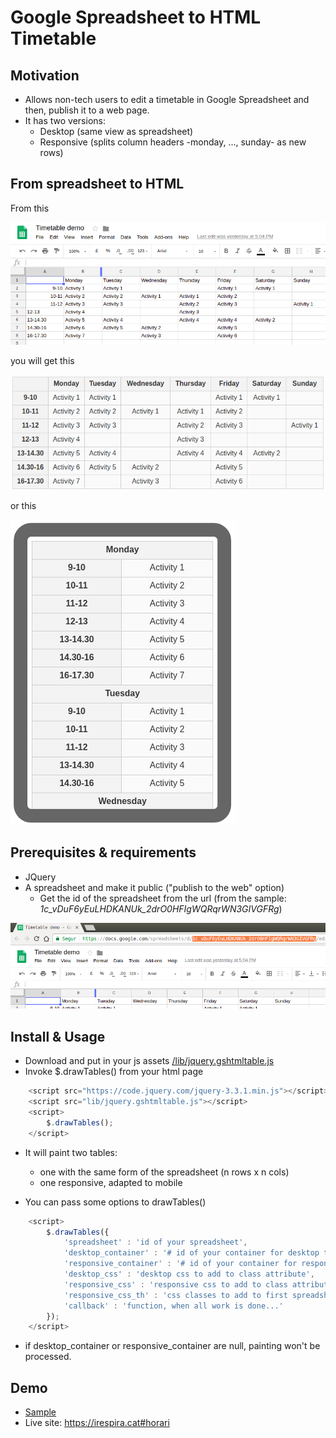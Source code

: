 # Google Spreadsheet to HTML Timetable 

## Motivation

* Allows non-tech users to edit a timetable in Google Spreadsheet and then, publish it to a web page.
* It has two versions:
	* Desktop (same view as spreadsheet)
	* Responsive (splits column headers -monday, ..., sunday- as new rows)

## From spreadsheet to HTML

From this

![spreadsheet id](samples/images/spreadsheet-table.png)

you will get this

![table view](samples/images/table-view.png)

or this

![responsive view](samples/images/responsive-view.png)


## Prerequisites & requirements

* JQuery
* A spreadsheet and make it public ("publish to the web" option)
	* Get the id of the spreadsheet from the url (from the sample: _1c_vDuF6yEuLHDKANUk_2drO0HFIgWQRqrWN3GIVGFRg_)

![spreadsheet id](samples/images/spreadsheet-url-id.png)


## Install & Usage

* Download and put in your js assets [/lib/jquery.gshtmltable.js](/lib/jquery.gshtmltable.js)
* Invoke $.drawTables() from your html page

```javascript
	<script src="https://code.jquery.com/jquery-3.3.1.min.js"></script>
	<script src="lib/jquery.gshtmltable.js"></script>
	<script>
		$.drawTables();
	</script>
```

* It will paint two tables:
	* one with the same form of the spreadsheet (n rows x n cols)
	* one responsive, adapted to mobile

* You can pass some options to drawTables()

```javascript
	<script>
		$.drawTables({
			'spreadsheet' : 'id of your spreadsheet',
			'desktop_container' : '# id of your container for desktop table, with "#" or ".", default "body"',
			'responsive_container' : '# id of your container for responsive table, with "#" or ".", default "body"',
			'desktop_css' : 'desktop css to add to class attribute',
			'responsive_css' : 'responsive css to add to class attribute',
			'responsive_css_th' : 'css classes to add to first spreadsheet row columns',
			'callback' : 'function, when all work is done...'
		});
	</script>
```

* if desktop_container or responsive_container are null, painting won't be processed.

## Demo
	
* [Sample](https://rawgit.com/davidayalas/gspreadsheet-html-timetable/master/samples/index.html)
* Live site: https://irespira.cat#horari
	